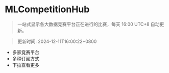 # MLCompetitionHub

> 一站式显示各大数据竞赛平台正在进行的比赛，每天 16:00 UTC+8 自动更新。
  
> 更新时间: 2024-12-11T16:00:22+0800 

* 多家竞赛平台
* 多种订阅方式
* 下拉查看更多